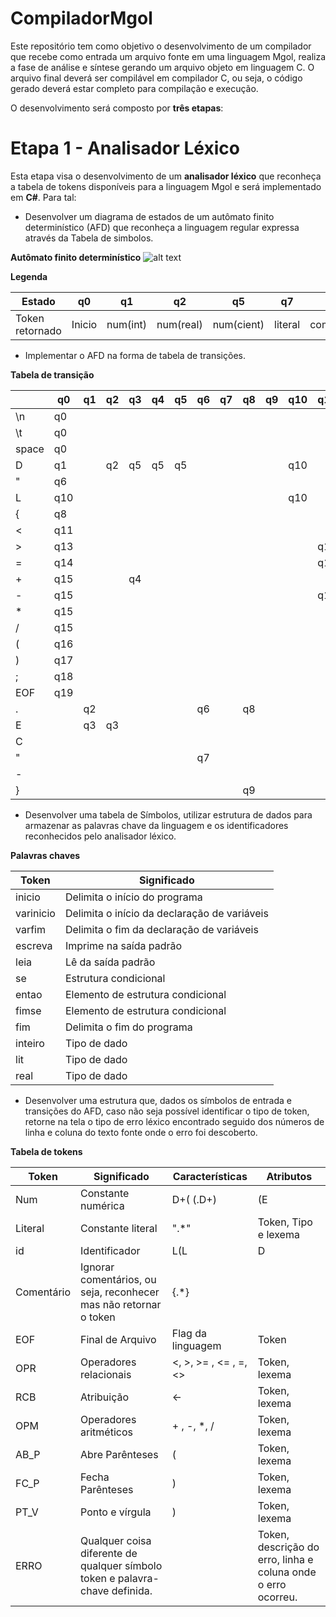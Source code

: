 # CompiladorMgol
Este repositório tem como objetivo o desenvolvimento de um compilador que recebe como entrada um arquivo fonte em uma linguagem Mgol, realiza a fase de análise e síntese gerando um arquivo objeto em linguagem C. O arquivo final deverá ser compilável em compilador C, ou seja, o código gerado deverá estar completo para compilação e execução.

O desenvolvimento será composto por **três etapas**:

# Etapa 1 - Analisador Léxico
Esta etapa visa o desenvolvimento de um **analisador léxico** que reconheça a tabela de tokens disponíveis para a
linguagem Mgol e será implementado em **C#**.
Para tal:
- Desenvolver um diagrama de estados de um autômato finito determinístico (AFD) que reconheça a linguagem regular expressa através da Tabela de simbolos.

**Autômato finito determinístico**
![alt text](https://uploaddeimagens.com.br/images/001/609/118/original/AFD.png?1536771895)

**Legenda**

| Estado          | q0     | q1       | q2        | q5         | q7      | q9         | q10 | q11 | q12 | q13 | q14 | q15 | q16  | q17  | q18  | q19 |
|-----------------|--------|----------|-----------|------------|---------|------------|-----|-----|-----|-----|-----|-----|------|------|------|-----|
| Token retornado | Inicio | num(int) | num(real) | num(cient) | literal | comentário | id  | OPR | RCB | OPR | OPR | OPM | AB_P | FC_P | PT_V | EOF |

- Implementar o AFD na forma de tabela de transições.

**Tabela de transição**

|       | q0  | q1 | q2 | q3 | q4 | q5 | q6 | q7 | q8 | q9 | q10 | q11 | q12 | q13 | q14 | q15 | q16 | q17 | q18 |
|-------|-----|----|----|----|----|----|----|----|----|----|-----|-----|-----|-----|-----|-----|-----|-----|-----|
| \n    | q0  |    |    |    |    |    |    |    |    |    |     |     |     |     |     |     |     |     |     |
| \t    | q0  |    |    |    |    |    |    |    |    |    |     |     |     |     |     |     |     |     |     |
| space | q0  |    |    |    |    |    |    |    |    |    |     |     |     |     |     |     |     |     |     |
| D     | q1  |    | q2 | q5 | q5 | q5 |    |    |    |    | q10 |     |     |     |     |     |     |     |     |
| "     | q6  |    |    |    |    |    |    |    |    |    |     |     |     |     |     |     |     |     |     |
| L     | q10 |    |    |    |    |    |    |    |    |    | q10 |     |     |     |     |     |     |     |     |
| {     | q8  |    |    |    |    |    |    |    |    |    |     |     |     |     |     |     |     |     |     |
| <     | q11 |    |    |    |    |    |    |    |    |    |     |     |     |     |     |     |     |     |     |
| >     | q13 |    |    |    |    |    |    |    |    |    |     | q14 |     |     |     |     |     |     |     |
| =     | q14 |    |    |    |    |    |    |    |    |    |     | q14 |     | q14 |     |     |     |     |     |
| +     | q15 |    |    | q4 |    |    |    |    |    |    |     |     |     |     |     |     |     |     |     |
| -     | q15 |    |    |    |    |    |    |    |    |    |     | q12 |     |     |     |     |     |     |     |
| *     | q15 |    |    |    |    |    |    |    |    |    |     |     |     |     |     |     |     |     |     |
| /     | q15 |    |    |    |    |    |    |    |    |    |     |     |     |     |     |     |     |     |     |
| (     | q16 |    |    |    |    |    |    |    |    |    |     |     |     |     |     |     |     |     |     |
| )     | q17 |    |    |    |    |    |    |    |    |    |     |     |     |     |     |     |     |     |     |
| ;     | q18 |    |    |    |    |    |    |    |    |    |     |     |     |     |     |     |     |     |     |
| EOF   | q19 |    |    |    |    |    |    |    |    |    |     |     |     |     |     |     |     |     |     |
| .     |     | q2 |    |    |    |    | q6 |    | q8 |    |     |     |     |     |     |     |     |     |     |
| E     |     | q3 | q3 |    |    |    |    |    |    |    |     |     |     |     |     |     |     |     |     |
| C     |     |    |    |    |    |    |    |    |    |    |     |     |     |     |     |     |     |     |     |
| "     |     |    |    |    |    |    | q7 |    |    |    |     |     |     |     |     |     |     |     |     |
| -     |     |    |    |    |    |    |    |    |    |    |     |     |     |     |     |     |     |     |     |
| }     |     |    |    |    |    |    |    |    | q9 |    |     |     |     |     |     |     |     |     |     |

- Desenvolver uma tabela de Símbolos, utilizar estrutura de dados para armazenar as palavras chave da linguagem e os identificadores reconhecidos pelo analisador léxico.

**Palavras chaves**
  
| Token     | Significado                                  |
|-----------|----------------------------------------------|
| inicio    | Delimita o início do programa                |
| varinicio | Delimita o início da declaração de variáveis |
| varfim    | Delimita o fim da declaração de variáveis    |
| escreva   | Imprime na saída padrão                      |
| leia      | Lê da saída padrão                           |
| se        | Estrutura condicional                        |
| entao     | Elemento de estrutura condicional            |
| fimse     | Elemento de estrutura condicional            |
| fim       | Delimita o fim do programa                   |
| inteiro   | Tipo de dado                                 |
| lit       | Tipo de dado                                 |
| real      | Tipo de dado                                 |

- Desenvolver uma estrutura que, dados os símbolos de entrada e transições do AFD, caso não seja possível identificar o tipo de token, retorne na tela o tipo de erro léxico encontrado seguido dos números de linha e coluna do texto fonte onde o erro foi descoberto.

**Tabela de tokens**

| Token      | Significado                                                                  | Características                   | Atributos                                                     |
|------------|------------------------------------------------------------------------------|-----------------------------------|---------------------------------------------------------------|
| Num        | Constante numérica                                                           | D+( (\.D+) | (E | e)(+ | -)?D+))? | Token, Tipo e lexema                                          |
| Literal    | Constante literal                                                            | ".*"                              | Token, Tipo e lexema                                          |
| id         | Identificador                                                                | L(L|D|_)*                         | Token, Tipo e lexema                                          |
| Comentário | Ignorar comentários, ou seja, reconhecer mas não retornar o token            | {.*}                              |                                                               |
| EOF        | Final de Arquivo                                                             | Flag da linguagem                 | Token                                                         |
| OPR        | Operadores relacionais                                                       | <, >, >= , <= , =, <>             | Token, lexema                                                 |
| RCB        | Atribuição                                                                   | <-                                | Token, lexema                                                 |
| OPM        | Operadores aritméticos                                                       | + , -, *, /                       | Token, lexema                                                 |
| AB_P       | Abre Parênteses                                                              | (                                 | Token, lexema                                                 |
| FC_P       | Fecha Parênteses                                                             | )                                 | Token, lexema                                                 |
| PT_V       | Ponto e vírgula                                                              | )                                 | Token, lexema                                                 |
| ERRO       | Qualquer coisa diferente de qualquer símbolo token e palavra-chave definida. |                                   | Token, descrição do erro, linha e coluna onde o erro ocorreu. |
  
  
  
  
